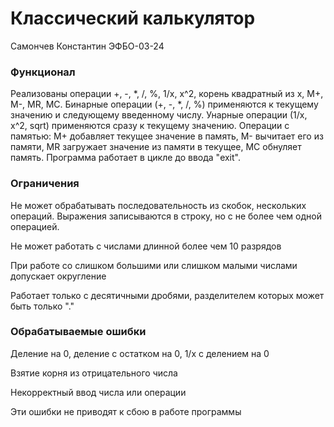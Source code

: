 # Классический калькулятор
Самончев Константин ЭФБО-03-24
### Функционал
Реализованы операции +, -, *, /, %, 1/x, x^2, корень квадратный из x, M+, M-, MR, MC. Бинарные операции (+, -, *, /, %) применяются к текущему значению и следующему введенному числу. Унарные операции (1/x, x^2, sqrt) применяются сразу к текущему значению. Операции с памятью: M+ добавляет текущее значение в память, M- вычитает его из памяти, MR загружает значение из памяти в текущее, MC обнуляет память. Программа работает в цикле до ввода "exit".
### Ограничения
Не может обрабатывать последовательность из скобок, нескольких операций. Выражения записываются в строку, но с не более чем одной операцией.

Не может работать с числами длинной более чем 10 разрядов

При работе со слишком большими или слишком малыми числами допускает округление

Работает только с десятичными дробями, разделителем которых может быть только "."
### Обрабатываемые ошибки
Деление на 0, деление с остатком на 0, 1/x с делением на 0

Взятие корня из отрицательного числа

Некорректный ввод числа или операции

Эти ошибки не приводят к сбою в работе программы
